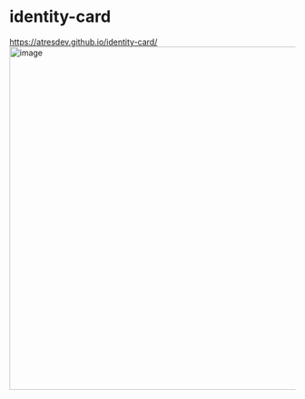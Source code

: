 # identity-card
https://atresdev.github.io/identity-card/
<img width="868" height="604" alt="image" src="https://github.com/user-attachments/assets/30882ece-6f8a-4410-bf74-5e51d7b41686" />
